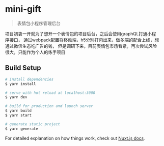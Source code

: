 # mini-gift

> 表情包小程序管理后台
>>>
  项目初衷一开就为了想开一个表情包的项目后台，之后会使用graphQL打通小程序接口，
  通过webpack配置将移动端，h5分别打包出来，做多端的配合上线，想通过微信生态吃广告的钱，
  但是调研下来，目前表情包市场看紧，再次尝试风险很大，只能作为个人的练手项目
>>>

## Build Setup

``` bash
# install dependencies
$ yarn install

# serve with hot reload at localhost:3000
$ yarn dev

# build for production and launch server
$ yarn build
$ yarn start

# generate static project
$ yarn generate
```

For detailed explanation on how things work, check out [Nuxt.js docs](https://nuxtjs.org).

